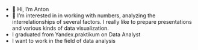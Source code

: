 - 👋 Hi, I’m Anton 
- 👀 I’m interested in in working with numbers, analyzing the interrelationships of several factors. I really like to prepare presentations and various kinds of data visualization.
- I graduated from Yandex.praktikum on Data Analyst
- I want to work in the field of data analysis


<!---
s-toni/s-toni is a ✨ special ✨ repository because its `README.md` (this file) appears on your GitHub profile.
You can click the Preview link to take a look at your changes.
--->
